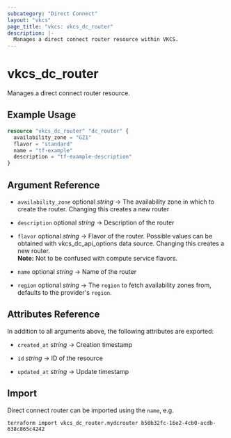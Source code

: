```yaml
---
subcategory: "Direct Connect"
layout: "vkcs"
page_title: "vkcs: vkcs_dc_router"
description: |-
  Manages a direct connect router resource within VKCS.
---
```


# vkcs_dc_router

Manages a direct connect router resource.

## Example Usage
```terraform
resource "vkcs_dc_router" "dc_router" {
  availability_zone = "GZ1"
  flavor = "standard"
  name = "tf-example"
  description = "tf-example-description"
}
```

## Argument Reference
- `availability_zone` optional *string* &rarr;  The availability zone in which to create the router. Changing this creates a new router

- `description` optional *string* &rarr;  Description of the router

- `flavor` optional *string* &rarr;  Flavor of the router. Possible values can be obtained with vkcs_dc_api_options data source. Changing this creates a new router. <br>**Note:** Not to be confused with compute service flavors.

- `name` optional *string* &rarr;  Name of the router

- `region` optional *string* &rarr;  The `region` to fetch availability zones from, defaults to the provider's `region`.


## Attributes Reference
In addition to all arguments above, the following attributes are exported:
- `created_at` *string* &rarr;  Creation timestamp

- `id` *string* &rarr;  ID of the resource

- `updated_at` *string* &rarr;  Update timestamp



## Import

Direct connect router can be imported using the `name`, e.g.
```shell
terraform import vkcs_dc_router.mydcrouter b50b32fc-16e2-4cb0-acdb-638c865c4242
```
